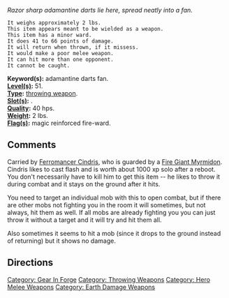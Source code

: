 *Razor sharp adamantine darts lie here, spread neatly into a fan.*

`It weighs approximately 2 lbs.`  
`This item appears meant to be wielded as a weapon.`  
`This item has a minor ward.`  
`It does 41 to 66 points of damage.`  
`It will return when thrown, if it missess.`  
`It would make a poor melee weapon.`  
`It can hit more than one opponent.`  
`It cannot be caught.`

**Keyword(s):** adamantine darts fan.  
**[Level(s)](Object_Level.md "wikilink"):** 51.  
**[Type](:Category:_Object_Types.md "wikilink"):** [throwing
weapon](:Category:Throwing_Weapons.md "wikilink").  
**[Slot(s)](Object_Slots.md "wikilink"):** <wielded>.  
**[Quality](Object_Quality.md "wikilink"):** 40 hps.  
**[Weight](Object_Weight.md "wikilink"):** 2 lbs.  
**[Flag(s)](:Category:_Object_Flags.md "wikilink"):** magic reinforced
fire-ward.  

## Comments

Carried by [Ferromancer Cindris](Ferromancer_Cindris "wikilink"), who is
guarded by a [Fire Giant Myrmidon](Fire_Giant_Myrmidon "wikilink").
Cindris likes to cast flash and is worth about 1000 xp solo after a
reboot. You don't necessarily have to kill him to get this item -- he
likes to throw it during combat and it stays on the ground after it
hits.

You need to target an individual mob with this to open combat, but if
there are other mobs not fighting you in the room it will sometimes, but
not always, hit them as well. If all mobs are already fighting you you
can just throw it without a target and it will try and hit them all.

Also sometimes it seems to hit a mob (since it drops to the ground
instead of returning) but it shows no damage.

## Directions

[Category: Gear In Forge](Category:_Gear_In_Forge "wikilink") [Category:
Throwing Weapons](Category:_Throwing_Weapons "wikilink") [Category: Hero
Melee Weapons](Category:_Hero_Melee_Weapons "wikilink") [Category: Earth
Damage Weapons](Category:_Earth_Damage_Weapons "wikilink")
